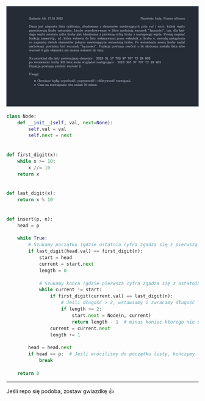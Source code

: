 <picture>
  <source srcset="../../../srt/zbior_zadan/2022_A6.png" media="(prefers-color-scheme: light)">
  <source srcset="../../../srt/zbior_zadan/black_2022_A6.jpeg" media="(prefers-color-scheme: dark)">
  <img src="../../../srt/zbior_zadan/black_2022_A6.jpeg" alt="zadanie 2022_A6">
</picture>

```python
class Node:
    def __init__(self, val, next=None):
        self.val = val
        self.next = next


def first_digit(x):
    while x >= 10:
        x //= 10
    return x


def last_digit(x):
    return x % 10


def insert(p, n):
    head = p

    while True:
        # Szukamy początku (gdzie ostatnia cyfra zgadza się z pierwszą cyfrą n)
        if last_digit(head.val) == first_digit(n):
            start = head
            current = start.next
            length = 0

            # Szukamy końca (gdzie pierwsza cyfra zgadza się z ostatnią cyfrą n)
            while current != start:
                if first_digit(current.val) == last_digit(n):
                    # Jeśli długość > 2, wstawiamy i zwracamy długość
                    if length >= 2:
                        start.next = Node(n, current)
                        return length - 1  # minus koniec ktorego nie usuwamy oraz ona sama
                current = current.next
                length += 1

        head = head.next
        if head == p:  # Jeśli wróciliśmy do początku listy, kończymy
            break

    return 0
```


---
Jeśli repo się podoba, zostaw gwiazdkę 👍
